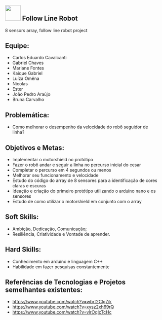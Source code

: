 # <h2> <img src="https://slackmojis.com/emojis/10521-meow_code/download" width="50" /> Follow Line Robot </h2>

8 sensors array, follow line robot project

## Equipe:
- Carlos Eduardo Cavalcanti
- Gabriel Chaves
- Mariane Fontes
- Kaique Gabriel
- Luíza Omêna
- Nicolas
- Ester 
- João Pedro Araújo
- Bruna Carvalho

## Problemática:
- Como melhorar o desempenho da velocidade do robô seguidor de linha?

## Objetivos e Metas:
- Implementar o motorshield no protótipo
- Fazer o robô andar e seguir a linha no percurso inicial do cesar
- Completar o percurso em 4 segundos ou menos
- Melhorar seu funcionamento e velocidade
- Estudo do código do array de 8 sensores para a identificação de cores claras e escuras
- Ideação e criação do primeiro protótipo utilizando o arduino nano e os sensores
- Estudo de como utilizar o motorshield em conjunto com o array

## Soft Skills:
- Ambição, Dedicação, Comunicação;
- Resiliência, Criatividade e Vontade de aprender.

## Hard Skills:
- Conhecimento em arduíno e linguagem C++
- Habilidade em fazer pesquisas constantemente

## Referências de Tecnologias e Projetos semelhantes existentes:
- https://www.youtube.com/watch?v=wbrt2ClgZik
- https://www.youtube.com/watch?v=xysz2xh69rQ
- https://www.youtube.com/watch?v=vlrOqIcTcHc

